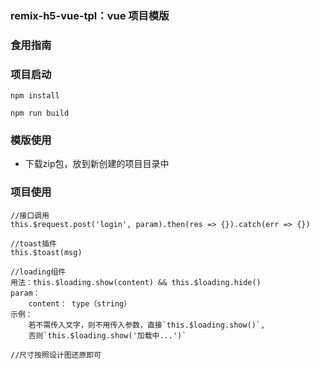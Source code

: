 ### remix-h5-vue-tpl：vue 项目模版

### 食用指南

### 项目启动
```
npm install

npm run build
```

### 模版使用
* 下载zip包，放到新创建的项目目录中
  
### 项目使用
```
//接口调用
this.$request.post('login', param).then(res => {}).catch(err => {})

//toast插件
this.$toast(msg)

//loading组件
用法：this.$loading.show(content) && this.$loading.hide()
param： 
    content： type（string）
示例：
    若不需传入文字，则不用传入参数，直接`this.$loading.show()`,
    否则`this.$loading.show('加载中...')`

//尺寸按照设计图还原即可
```